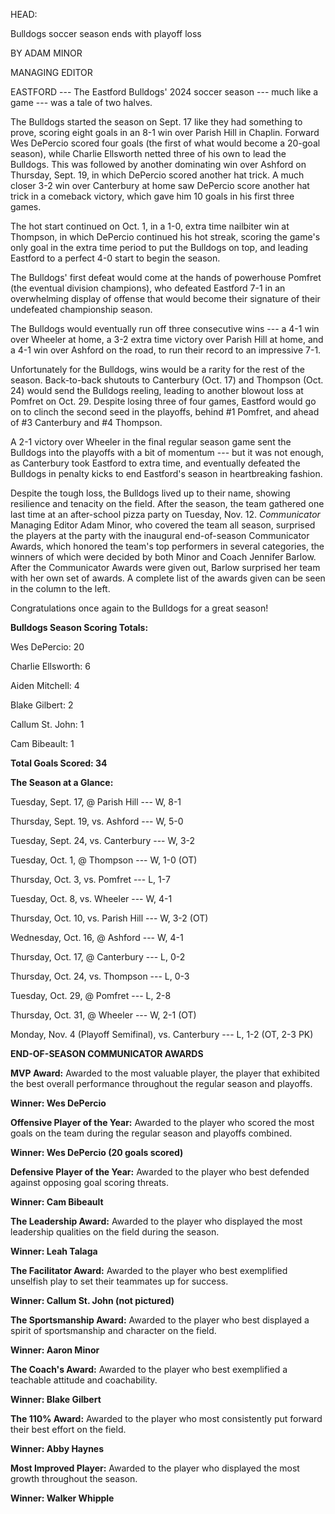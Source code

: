 HEAD:

Bulldogs soccer season ends with playoff loss

BY ADAM MINOR

MANAGING EDITOR

EASTFORD --- The Eastford Bulldogs' 2024 soccer season --- much like a
game --- was a tale of two halves.

The Bulldogs started the season on Sept. 17 like they had something to
prove, scoring eight goals in an 8-1 win over Parish Hill in Chaplin.
Forward Wes DePercio scored four goals (the first of what would become a
20-goal season), while Charlie Ellsworth netted three of his own to lead
the Bulldogs. This was followed by another dominating win over Ashford
on Thursday, Sept. 19, in which DePercio scored another hat trick. A
much closer 3-2 win over Canterbury at home saw DePercio score another
hat trick in a comeback victory, which gave him 10 goals in his first
three games.

The hot start continued on Oct. 1, in a 1-0, extra time nailbiter win at
Thompson, in which DePercio continued his hot streak, scoring the game's
only goal in the extra time period to put the Bulldogs on top, and
leading Eastford to a perfect 4-0 start to begin the season.

The Bulldogs' first defeat would come at the hands of powerhouse Pomfret
(the eventual division champions), who defeated Eastford 7-1 in an
overwhelming display of offense that would become their signature of
their undefeated championship season.

The Bulldogs would eventually run off three consecutive wins --- a 4-1
win over Wheeler at home, a 3-2 extra time victory over Parish Hill at
home, and a 4-1 win over Ashford on the road, to run their record to an
impressive 7-1.

Unfortunately for the Bulldogs, wins would be a rarity for the rest of
the season. Back-to-back shutouts to Canterbury (Oct. 17) and Thompson
(Oct. 24) would send the Bulldogs reeling, leading to another blowout
loss at Pomfret on Oct. 29. Despite losing three of four games, Eastford
would go on to clinch the second seed in the playoffs, behind \#1
Pomfret, and ahead of \#3 Canterbury and \#4 Thompson.

A 2-1 victory over Wheeler in the final regular season game sent the
Bulldogs into the playoffs with a bit of momentum --- but it was not
enough, as Canterbury took Eastford to extra time, and eventually
defeated the Bulldogs in penalty kicks to end Eastford's season in
heartbreaking fashion.

Despite the tough loss, the Bulldogs lived up to their name, showing
resilience and tenacity on the field. After the season, the team
gathered one last time at an after-school pizza party on Tuesday, Nov.
12. *Communicator* Managing Editor Adam Minor, who covered the team all
season, surprised the players at the party with the inaugural
end-of-season Communicator Awards, which honored the team's top
performers in several categories, the winners of which were decided by
both Minor and Coach Jennifer Barlow. After the Communicator Awards were
given out, Barlow surprised her team with her own set of awards. A
complete list of the awards given can be seen in the column to the left.

Congratulations once again to the Bulldogs for a great season!

**Bulldogs Season Scoring Totals:**

Wes DePercio: 20

Charlie Ellsworth: 6

Aiden Mitchell: 4

Blake Gilbert: 2

Callum St. John: 1

Cam Bibeault: 1

**Total Goals Scored: 34**

**The Season at a Glance:**

Tuesday, Sept. 17, @ Parish Hill --- W, 8-1

Thursday, Sept. 19, vs. Ashford --- W, 5-0

Tuesday, Sept. 24, vs. Canterbury --- W, 3-2

Tuesday, Oct. 1, @ Thompson --- W, 1-0 (OT)

Thursday, Oct. 3, vs. Pomfret --- L, 1-7

Tuesday, Oct. 8, vs. Wheeler --- W, 4-1

Thursday, Oct. 10, vs. Parish Hill --- W, 3-2 (OT)

Wednesday, Oct. 16, @ Ashford --- W, 4-1

Thursday, Oct. 17, @ Canterbury --- L, 0-2

Thursday, Oct. 24, vs. Thompson --- L, 0-3

Tuesday, Oct. 29, @ Pomfret --- L, 2-8

Thursday, Oct. 31, @ Wheeler --- W, 2-1 (OT)

Monday, Nov. 4 (Playoff Semifinal), vs. Canterbury --- L, 1-2 (OT, 2-3
PK)

**END-OF-SEASON COMMUNICATOR AWARDS**

**MVP Award:** Awarded to the most valuable player, the player that
exhibited the best overall performance throughout the regular season and
playoffs.

**Winner: Wes DePercio**

**Offensive Player of the Year:** Awarded to the player who scored the
most goals on the team during the regular season and playoffs combined.

**Winner: Wes DePercio (20 goals scored)**

**Defensive Player of the Year:** Awarded to the player who best
defended against opposing goal scoring threats.

**Winner: Cam Bibeault**

**The Leadership Award:** Awarded to the player who displayed the most
leadership qualities on the field during the season.

**Winner: Leah Talaga**

**The Facilitator Award:** Awarded to the player who best exemplified
unselfish play to set their teammates up for success.

**Winner: Callum St. John (not pictured)**

**The Sportsmanship Award:** Awarded to the player who best displayed a
spirit of sportsmanship and character on the field.

**Winner: Aaron Minor**

**The Coach's Award:** Awarded to the player who best exemplified a
teachable attitude and coachability.

**Winner: Blake Gilbert**

**The 110% Award:** Awarded to the player who most consistently put
forward their best effort on the field.

**Winner: Abby Haynes**

**Most Improved Player:** Awarded to the player who displayed the most
growth throughout the season.

**Winner: Walker Whipple**
